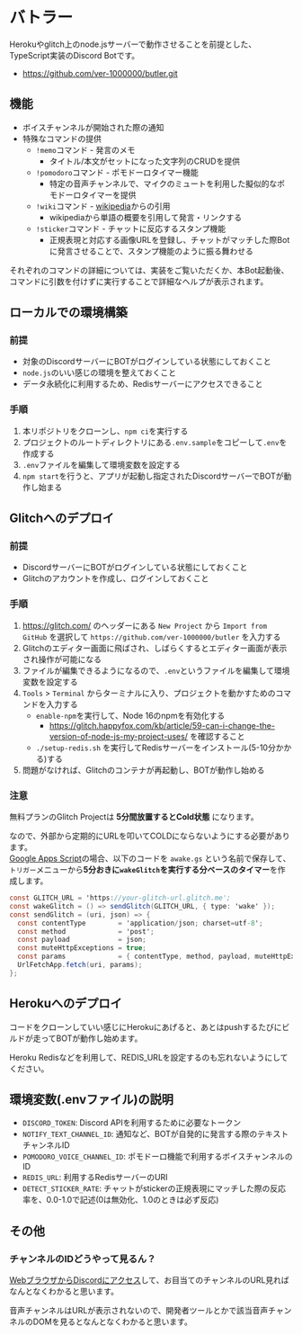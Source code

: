 # バトラー
Herokuやglitch上のnode.jsサーバーで動作させることを前提とした、
TypeScript実装のDiscord Botです。

- https://github.com/ver-1000000/butler.git

## 機能
- ボイスチャンネルが開始された際の通知
- 特殊なコマンドの提供
  - `!memo`コマンド - 発言のメモ
    - タイトル/本文がセットになった文字列のCRUDを提供
  - `!pomodoro`コマンド - ポモドーロタイマー機能
    - 特定の音声チャンネルで、マイクのミュートを利用した擬似的なポモドーロタイマーを提供
  - `!wiki`コマンド - [wikipedia](https://ja.wikipedia.org/)からの引用
    - wikipediaから単語の概要を引用して発言・リンクする
  - `!sticker`コマンド - チャットに反応するスタンプ機能
    - 正規表現と対応する画像URLを登録し、チャットがマッチした際Botに発言させることで、スタンプ機能のように振る舞わせる

それぞれのコマンドの詳細については、実装をご覧いただくか、本Bot起動後、コマンドに引数を付けずに実行することで詳細なヘルプが表示されます。

## ローカルでの環境構築
### 前提
- 対象のDiscordサーバーにBOTがログインしている状態にしておくこと
- `node.js`のいい感じの環境を整えておくこと
- データ永続化に利用するため、Redisサーバーにアクセスできること

### 手順
1. 本リポジトリをクローンし、`npm ci`を実行する
2. プロジェクトのルートディレクトリにある`.env.sample`をコピーして`.env`を作成する
3. `.env`ファイルを編集して環境変数を設定する
4. `npm start`を行うと、アプリが起動し指定されたDiscordサーバーでBOTが動作し始まる

## Glitchへのデプロイ
### 前提
- DiscordサーバーにBOTがログインしている状態にしておくこと
- Glitchのアカウントを作成し、ログインしておくこと

### 手順
1. https://glitch.com/ のヘッダーにある `New Project` から `Import from GitHub` を選択して `https://github.com/ver-1000000/butler` を入力する
2. Glitchのエディター画面に飛ばされ、しばらくするとエディター画面が表示され操作が可能になる
3. ファイルが編集できるようになるので、`.env`というファイルを編集して環境変数を設定する
4. `Tools` > `Terminal` からターミナルに入り、プロジェクトを動かすためのコマンドを入力する
   - `enable-npm`を実行して、Node 16のnpmを有効化する
     - https://glitch.happyfox.com/kb/article/59-can-i-change-the-version-of-node-js-my-project-uses/ を確認すること
   - `./setup-redis.sh` を実行してRedisサーバーをインストール(5-10分かかる)する
5. 問題がなければ、Glitchのコンテナが再起動し、BOTが動作し始める

### 注意
無料プランのGlitch Projectは **5分間放置するとCold状態** になります。

なので、外部から定期的にURLを叩いてCOLDにならないようにする必要があります。  
[Google Apps Script](https://script.google.com/)の場合、以下のコードを `awake.gs` という名前で保存して、  
`トリガー`メニューから**5分おきに`wakeGlitch`を実行する分ベースのタイマー**を作成します。

```gs
const GLITCH_URL = 'https://your-glitch-url.glitch.me';
const wakeGlitch = () => sendGlitch(GLITCH_URL, { type: 'wake' });
const sendGlitch = (uri, json) => {
  const contentType        = 'application/json; charset=utf-8';
  const method             = 'post';
  const payload            = json;
  const muteHttpExceptions = true;
  const params             = { contentType, method, payload, muteHttpExceptions };
  UrlFetchApp.fetch(uri, params);
};
```

## Herokuへのデプロイ
コードをクローンしていい感じにHerokuにあげると、あとはpushするたびにビルドが走ってBOTが動作し始めます。

Heroku Redisなどを利用して、REDIS_URLを設定するのも忘れないようにしてください。

## 環境変数(.envファイル)の説明
- `DISCORD_TOKEN`: Discord APIを利用するために必要なトークン
- `NOTIFY_TEXT_CHANNEL_ID`: 通知など、BOTが自発的に発言する際のテキストチャンネルID
- `POMODORO_VOICE_CHANNEL_ID`: ポモドーロ機能で利用するボイスチャンネルのID
- `REDIS_URL`: 利用するRedisサーバーのURI
- `DETECT_STICKER_RATE`: チャットがstickerの正規表現にマッチした際の反応率を、0.0-1.0で記述(0は無効化、1.0のときは必ず反応)

## その他
### チャンネルのIDどうやって見るん？
[WebブラウザからDiscordにアクセス](https://discord.com/app/)して、お目当てのチャンネルのURL見ればなんとなくわかると思います。

音声チャンネルはURLが表示されないので、開発者ツールとかで該当音声チャンネルのDOMを見るとなんとなくわかると思います。
